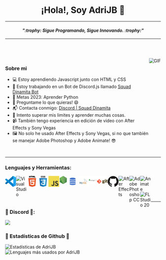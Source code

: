 
<h1 align="center"><b>¡Hola!, Soy AdriJB 🤩</b></h1>
</p>

***

<p>
  <h4 align="center"><b><i>":trophy:	Sigue Programando, Sigue Innovando. :trophy:"</i></b></h4>
</p>

***


<p align="center">
<br>
</p>

<br>

<img align="right" height="270px" alt="GIF" src="https://flyclipart.com/thumb2/scratch-569428.png" />

### Sobre mi
- 💻 Estoy aprendiendo Javascript junto con HTML y CSS
- 🔭 Estoy trabajando en un Bot de Discord.js llamado [Squad Dinamita Bot](https://discord.gg/EQsCj4ZDSU)
- 🥅 Metas 2023: Aprender Python
- 💬 Preguntame lo que quieras! :smile:
- 📬 Contacta conmigo: [Discord | Squad Dinamita](https://discord.gg/EQsCj4ZDSU)
- 🧗 Intento superar mis limites y aprender muchas cosas.
- 📹 También tengo experiencia en edición de video con After Effects y Sony Vegas
- 🖼 No solo he usado After Effects y Sony Vegas, si no que también se manejar Adobe Photoshop y Adobe Animate! 😎


<br>

***

### Lenguajes y Herramientas: 

<img align="left" alt="Visual Studio Code" width="35px" src="https://raw.githubusercontent.com/github/explore/80688e429a7d4ef2fca1e82350fe8e3517d3494d/topics/visual-studio-code/visual-studio-code.png" />
<img align="left" alt="Visual Studio" width="35px" src="https://user-images.githubusercontent.com/96456370/196570912-cda6979a-98d9-4389-b15a-29ef508e2dff.png" />
<img align="left" alt="HTML5" width="35px" src="https://raw.githubusercontent.com/github/explore/80688e429a7d4ef2fca1e82350fe8e3517d3494d/topics/html/html.png" />
<img align="left" alt="CSS3" width="35px" src="https://raw.githubusercontent.com/github/explore/80688e429a7d4ef2fca1e82350fe8e3517d3494d/topics/css/css.png" />
<img align="left" alt="JavaScript" width="35px" src="https://raw.githubusercontent.com/github/explore/80688e429a7d4ef2fca1e82350fe8e3517d3494d/topics/javascript/javascript.png" />
<img align="left" alt="Node.js" width="26px" src="https://raw.githubusercontent.com/github/explore/80688e429a7d4ef2fca1e82350fe8e3517d3494d/topics/nodejs/nodejs.png" />
<img align="left" alt="SQL" width="35px" src="https://raw.githubusercontent.com/github/explore/80688e429a7d4ef2fca1e82350fe8e3517d3494d/topics/sql/sql.png" />
<img align="left" alt="MySQL" width="35px" src="https://raw.githubusercontent.com/github/explore/80688e429a7d4ef2fca1e82350fe8e3517d3494d/topics/mysql/mysql.png" />
<img align="left" alt="MongoDB" width="26px" src="https://raw.githubusercontent.com/github/explore/80688e429a7d4ef2fca1e82350fe8e3517d3494d/topics/mongodb/mongodb.png" />
<img align="left" alt="Git" width="35px" src="https://raw.githubusercontent.com/github/explore/80688e429a7d4ef2fca1e82350fe8e3517d3494d/topics/git/git.png" />
<img align="left" alt="GitHub" width="35px" src="https://raw.githubusercontent.com/github/explore/78df643247d429f6cc873026c0622819ad797942/topics/github/github.png" />
<img align="left" alt="After Effects" width="35px" src="https://user-images.githubusercontent.com/53043542/151185719-b4c4adf8-a6d9-445c-b1b6-a8a5ce1e3322.png" />
<img align="left" alt="Adobe Photoshop CC" width="35px" src="https://user-images.githubusercontent.com/53043542/151185770-748957dd-19af-495e-9185-a966698db64d.png" />
<img align="left" alt="Animate" width="35px" src="https://vignette.wikia.nocookie.net/adobe/images/e/e7/Adobe_Animate_CC_icon_2020.png/revision/latest?cb=20201017140723" />
<img align="left" alt="FL Studio 20" width="35px" src="https://static.wikia.nocookie.net/softwareprogramas-y-aplicaciones/images/0/0b/Flstudio.png/revision/latest?cb=20160301021919&path-prefix=es" />


<br>
<br>
<br>
<br>

***
### 👾 Discord 👾:
![](https://discord.c99.nl/widget/theme-2/453327667433832449.png)

### 🚀 Estadísticas de Github 🚀

<img align="left" src="https://github-readme-stats.vercel.app/api?username=AdriJB&&show_icons=true&include_all_commits=true&title_color=fff&icon_color=79ff97&text_color=efefef&bg_color=24292e" alt="Estadísticas de AdriJB" width="60%">
  
<img src="https://github-readme-stats.vercel.app/api/top-langs/?username=AdriJB&show_icons=true&hide_border=true&theme=radical" width="37%" alt="Lenguajes más usados por AdriJB">

